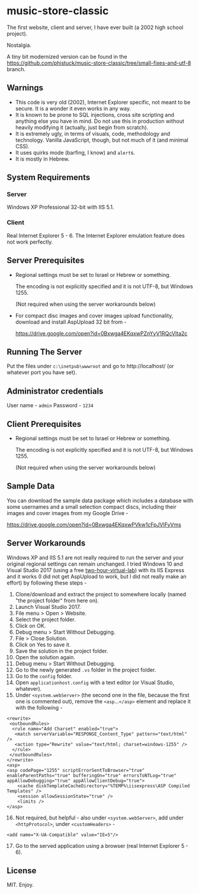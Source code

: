 # music-store-classic
The first website, client and server, I have ever built (a 2002 high school project).

Nostalgia.

A tiny bit modernized version can be found in the https://github.com/phistuck/music-store-classic/tree/small-fixes-and-utf-8 branch.


## Warnings
- This code is very old (2002), Internet Explorer specific, not meant to be secure. It is a wonder it even works in any way.
- It is known to be prone to SQL injections, cross site scripting and anything else you have in mind. Do not use this in production without heavily modifying it (actually, just begin from scratch).
- It is extremely ugly, in terms of visuals, code, methodology and technology. Vanilla JavaScript, though, but not much of it (and minimal CSS).
- It uses quirks mode (barfing, I know) and `alert`s.
- It is mostly in Hebrew.

## System Requirements
### Server
Windows XP Professional 32-bit with IIS 5.1.
### Client
Real Internet Explorer 5 - 6. The Internet Explorer emulation feature does not work perfectly.

## Server Prerequisites
- Regional settings must be set to Israel or Hebrew or something.
  
  The encoding is not explicitly specified and it is not UTF-8, but Windows 1255.
  
  (Not required when using the server workarounds below)
- For compact disc images and cover images upload functionality, download and install AspUpload 32 bit from -

  https://drive.google.com/open?id=0Bxwga4EKqxwPZnYyV1RQcVlta2c

## Running The Server
Put the files under `c:\inetpub\wwwroot` and go to http://localhost/ (or whatever port you have set).

## Administrator credentials
User name - `admin`
Password - `1234`

## Client Prerequisites
- Regional settings must be set to Israel or Hebrew or something.
  
  The encoding is not explicitly specified and it is not UTF-8, but Windows 1255.
  
  (Not required when using the server workarounds below)

## Sample Data
You can download the sample data package which includes a database with some usernames and a small selection compact discs, including their images and cover images from my Google Drive -

https://drive.google.com/open?id=0Bxwga4EKqxwPVkw1cFpJVlFyVms

## Server Workarounds
Windows XP and IIS 5.1 are not really required to run the server and your original regional settings can remain unchanged. I tried Windows 10 and Visual Studio 2017 (using a free [two-hour-virtual-lab](https://vlabs.holsystems.com/vlabs/technet?eng=VLabs&auth=none&src=vlabs&altadd=true&labid=32158&lod=true)) with its IIS Express and it works (I did not get AspUpload to work, but I did not really make an effort) by following these steps -
1. Clone/download and extract the project to somewhere locally (named "the project folder" from here on).
2. Launch Visual Studio 2017.
3. File menu > Open > Website.
4. Select the project folder.
5. Click on OK.
6. Debug menu > Start Without Debugging.
7. File > Close Solution.
8. Click on Yes to save it.
9. Save the solution in the project folder.
10. Open the solution again.
11. Debug menu > Start Without Debugging.
12. Go to the newly generated `.vs` folder in the project folder.
13. Go to the `config` folder.
14. Open `applicationhost.config` with a text editor (or Visual Studio, whatever).
15. Under `<system.webServer>` (the second one in the file, because the first one is commented out), remove the `<asp`...`</asp>` element and replace it with the following -
```
<rewrite>
 <outboundRules>
  <rule name="Add Charset" enabled="true">
   <match serverVariable="RESPONSE_Content_Type" pattern="text/html" />
   <action type="Rewrite" value="text/html; charset=windows-1255" />
  </rule>
 </outboundRules>
</rewrite>
<asp>
<asp codePage="1255" scriptErrorSentToBrowser="true" enableParentPaths="true" bufferingOn="true" errorsToNTLog="true" appAllowDebugging="true" appAllowClientDebug="true">
    <cache diskTemplateCacheDirectory="%TEMP%\iisexpress\ASP Compiled Templates" />
    <session allowSessionState="true" />
    <limits />
</asp>
```
16. Not required, but helpful - also under `<system.webServer>`, add under `<httpProtocol>`, under `<customHeaders>` -
```
<add name="X-UA-Compatible" value="IE=5"/>
```
17. Go to the served application using a browser (real Internet Explorer 5 - 6).

## License
MIT. Enjoy.
